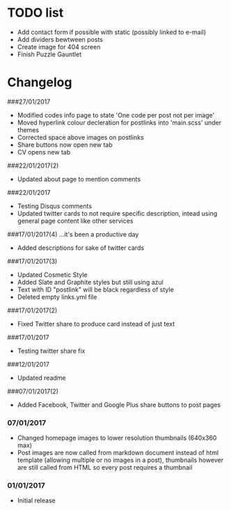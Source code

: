 # TODO list

* Add contact form if possible with static (possibly linked to e-mail)
* Add dividers bewtween posts
* Create image for 404 screen
* Finish Puzzle Gauntlet


# Changelog

###27/01/2017
* Modified codes info page to state 'One code per post not per image'
* Moved hyperlink colour decleration for postlinks into 'main.scss' under themes
* Corrected space above images on postlinks
* Share buttons now open new tab
* CV opens new tab

###22/01/2017(2)
* Updated about page to mention comments

###22/01/2017
* Testing Disqus comments
* Updated twitter cards to not require specific description, intead using general page content like other services

###17/01/2017(4) ...it's been a productive day
* Added descriptions for sake of twitter cards

###17/01/2017(3)
* Updated Cosmetic Style
* Added Slate and Graphite styles but still using azul
* Text with ID "postlink" will be black regardless of style
* Deleted empty links.yml file

###17/01/2017(2)
* Fixed Twitter share to produce card instead of just text

###17/01/2017
* Testing twitter share fix

###12/01/2017
* Updated readme

###07/01/2017(2)
* Added Facebook, Twitter and Google Plus share buttons to post pages

### 07/01/2017
* Changed homepage images to lower resolution thumbnails (640x360 max)
* Post images are now called from markdown document instead of html template (allowing multiple or no images in a post), thumbnails however are still called from HTML so every post requires a thumbnail


### 01/01/2017
* Initial release
